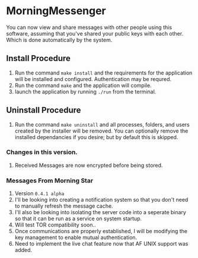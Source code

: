 # MorningMessenger
You can now view and share messages with other people using this software, assuming that you've shared your public keys with each other. Which is done automatically by the system.

## Install Procedure
1. Run the command `make install` and the requirements for the application will be installed and configured. Authentication may be requred.
2. Run the command `make` and the application will compile.
3. launch the application by running `./run` from the terminal.

## Uninstall Procedure
1. Run the command `make uninstall` and all processes, folders, and users created by the installer will be removed. You can optionally remove the installed dependancies if you desire; but by default this is skipped.

### Changes in this version.
1. Received Messages are now encrypted before being stored.

### Messages From Morning Star
1. Version `0.4.1 alpha`
2. I'll be looking into creating a notification system so that you don't need to manually refresh the message cache.
3. I'll also be looking into isolating the server code into a seperate binary so that it can be run as a service on system startup.
4. Will test TOR compatibility soon..
6. Once communications are properly established, I will be modifying the key management to enable mutual authentication.
7. Need to implement the live chat feature now that AF UNIX support was added.
